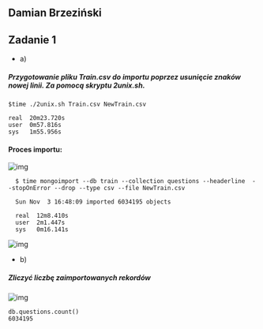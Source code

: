 ﻿## Damian Brzeziński


## Zadanie 1

* a) 

##### Przygotowanie pliku Train.csv do importu poprzez usunięcie znaków nowej linii. Za pomocą skryptu 2unix.sh.
  

  ``` 
$time ./2unix.sh Train.csv NewTrain.csv
  
  real  20m23.720s 
  user  0m57.816s
  sys   1m55.956s
```

#### Proces importu:

![img](../../images/dbrzezinski/import_newtrain.png)

```
  $ time mongoimport --db train --collection questions --headerline  --stopOnError --drop --type csv --file NewTrain.csv

  Sun Nov  3 16:48:09 imported 6034195 objects

  real  12m8.410s
  user  2m1.447s
  sys   0m16.141s
```  
![img](../../images/dbrzezinski/procesory_import.png)
* b) 

##### Zliczyć liczbę zaimportowanych rekordów
![img](../../images/dbrzezinski/count_kolekcji.png)
```
db.questions.count()
6034195
```
